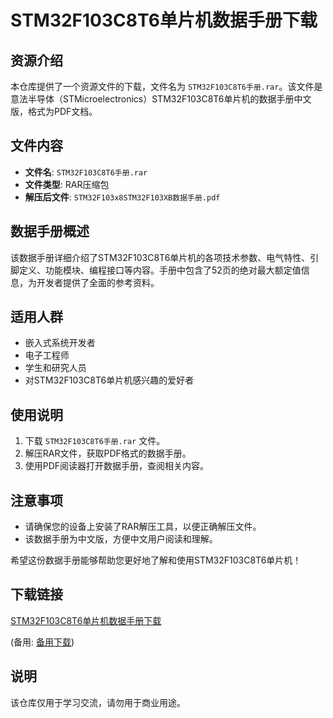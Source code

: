 # STM32F103C8T6单片机数据手册下载

## 资源介绍

本仓库提供了一个资源文件的下载，文件名为 `STM32F103C8T6手册.rar`。该文件是意法半导体（STMicroelectronics）STM32F103C8T6单片机的数据手册中文版，格式为PDF文档。

## 文件内容

- **文件名**: `STM32F103C8T6手册.rar`
- **文件类型**: RAR压缩包
- **解压后文件**: `STM32F103x8STM32F103XB数据手册.pdf`

## 数据手册概述

该数据手册详细介绍了STM32F103C8T6单片机的各项技术参数、电气特性、引脚定义、功能模块、编程接口等内容。手册中包含了52页的绝对最大额定值信息，为开发者提供了全面的参考资料。

## 适用人群

- 嵌入式系统开发者
- 电子工程师
- 学生和研究人员
- 对STM32F103C8T6单片机感兴趣的爱好者

## 使用说明

1. 下载 `STM32F103C8T6手册.rar` 文件。
2. 解压RAR文件，获取PDF格式的数据手册。
3. 使用PDF阅读器打开数据手册，查阅相关内容。

## 注意事项

- 请确保您的设备上安装了RAR解压工具，以便正确解压文件。
- 该数据手册为中文版，方便中文用户阅读和理解。

希望这份数据手册能够帮助您更好地了解和使用STM32F103C8T6单片机！

## 下载链接
[STM32F103C8T6单片机数据手册下载](https://pan.quark.cn/s/e4ee652b9a4a) 

(备用: [备用下载](https://pan.baidu.com/s/1emoJHSfvSmND94__sFWYZg?pwd=1234))

## 说明

该仓库仅用于学习交流，请勿用于商业用途。

